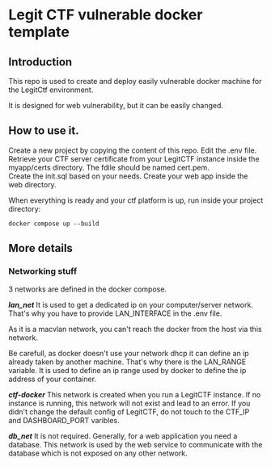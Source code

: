 # Legit CTF vulnerable docker template

## Introduction
This repo is used to create and deploy easily vulnerable docker machine for the LegitCtf environment.

It is designed for web vulnerability, but it can be easily changed.

## How to use it.

Create a new project by copying the content of this repo.
Edit the .env file.
Retrieve your CTF server certificate from your LegitCTF instance inside the myapp/certs directory. The fdile should be named cert.pem.  
Create the init.sql based on your needs.
Create your web app inside the web directory.

When everything is ready and your ctf platform is up, run inside your project directory:
```
docker compose up --build
```


## More details

### Networking stuff

3 networks are defined in the docker compose.

***lan_net***
It is used to get a dedicated ip on your computer/server network.
That's why you have to provide LAN_INTERFACE in the .env file.

As it is a macvlan network, you can't reach the docker from the host via this network.

Be carefull, as docker doesn't use your network dhcp it can define an ip already taken by another machine. That's why there is the LAN_RANGE variable. It is used to define an ip range used by docker to define the ip address of your container.

***ctf-docker***
This network is created when you run a LegitCTF instance. If no instance is running, this network will not exist and lead to an error.
If you didn't change the default config of LegitCTF, do not touch to the CTF_IP and DASHBOARD_PORT varibles.

***db_net***
It is not required. Generally, for a web application you need a database. This network is used by the web service to communicate with the database which is not exposed on any other network.



